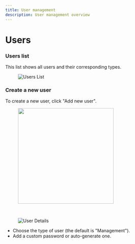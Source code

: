 ```yaml
---
title: User management
description: User management overview
---
```


# Users

### Users list

This list shows all users and their corresponding types.

<figure><img src="/assets/Screenshot 2022-12-11 at 16.44.28.png" alt="Users List"><figcaption></figcaption></figure>

### Create a new user

To create a new user, click "Add new user".
<figure><img src="/assets/add new user button.png" alt="" style="width:300px;"><figcaption></figcaption></figure>

<br/>

<figure><img src="/assets/user details.png" alt="User Details"><figcaption></figcaption></figure>

* Choose the type of user (the default is "Management").
* Add a custom password or auto-generate one.


